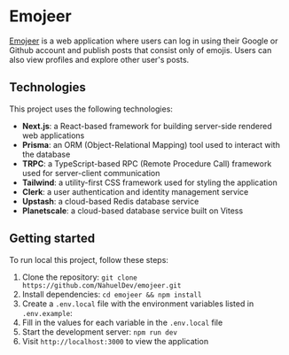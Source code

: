 # Emojeer

[Emojeer](https://emojer.nahuelclotet.com.ar/) is a web application where users can log in using their Google or Github account and publish posts that consist only of emojis. Users can also view profiles and explore other user's posts.

## Technologies

This project uses the following technologies:

- **Next.js**: a React-based framework for building server-side rendered web applications
- **Prisma**: an ORM (Object-Relational Mapping) tool used to interact with the database
- **TRPC**: a TypeScript-based RPC (Remote Procedure Call) framework used for server-client communication
- **Tailwind**: a utility-first CSS framework used for styling the application
- **Clerk**: a user authentication and identity management service
- **Upstash**: a cloud-based Redis database service
- **Planetscale**: a cloud-based database service built on Vitess

## Getting started

To run local this project, follow these steps:

1. Clone the repository: `git clone https://github.com/NahuelDev/emojeer.git`
2. Install dependencies: `cd emojeer && npm install`
3. Create a `.env.local` file with the environment variables listed in `.env.example`:
4. Fill in the values for each variable in the `.env.local` file
5. Start the development server: `npm run dev`
6. Visit `http://localhost:3000` to view the application
